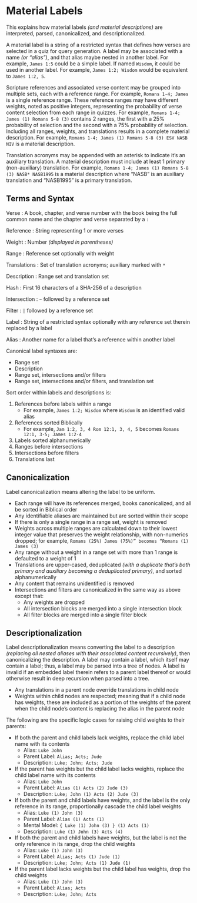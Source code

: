 # Material Labels

This explains how material labels *(and material descriptions)* are interpreted,
parsed, canonicalized, and descriptionalized.

A material label is a string of a restricted syntax that defines how verses are
selected in a quiz for query generation. A label may be associated with a name
*(or “alias”)*, and that alias maybe nested in another label. For example,
`James 1:5` could be a simple label. If named `Wisdom`, it could be used in
another label. For example, `James 1:2; Wisdom` would be equivalent to
`James 1:2, 5`.

Scripture references and associated verse content may be grouped into multiple
sets, each with a reference range. For example, `Romans 1-4; James` is a single
reference range. These reference ranges may have different weights, noted as
positive integers, representing the probability of verse content selection from
each range in quizzes. For example, `Romans 1-4; James (1) Romans 5-8 (3)`
contains 2 ranges, the first with a 25% probability of selection and the second
with a 75% probability of selection. Including all ranges, weights, and
translations results in a complete material description. For example,
`Romans 1-4; James (1) Romans 5-8 (3) ESV NASB NIV` is a material description.

Translation acronyms may be appended with an asterisk to indicate it’s an
auxiliary translation. A material description must include at least 1 primary
(non-auxiliary) translation. For example,
`Romans 1-4; James (1) Romans 5-8 (3) NASB* NASB1995` is a material description
where “NASB” is an auxiliary translation and “NASB1995” is a primary
translation.

## Terms and Syntax

Verse
: A book, chapter, and verse number
  with the book being the full common name
  and the chapter and verse separated by a `:`

Reference
: String representing 1 or more verses

Weight
: Number *(displayed in parentheses)*

Range
: Reference set optionally with weight

Translations
: Set of translation acronyms; auxiliary marked with `*`

Description
: Range set and translation set

Hash
: First 16 characters of a SHA-256 of a description

Intersection
: `~` followed by a reference set

Filter
: `|` followed by a reference set

Label
: String of a restricted syntax
  optionally with any reference set therein replaced by a label

Alias
: Another name for a label that’s a reference within another label

Canonical label syntaxes are:

- Range set
- Description
- Range set, intersections and/or filters
- Range set, intersections and/or filters, and translation set

Sort order within labels and descriptions is:

1. References before labels within a range
    - For example, `James 1:2; Wisdom` where `Wisdom` is an identified valid
      alias
2. References sorted Biblically
    - For example, `Jam 1:2, 3, 4 Rom 12:1, 3, 4, 5`
      becomes `Romans 12:1, 3-5; James 1:2-4`
3. Labels sorted alphanumerically
4. Ranges before intersections
5. Intersections before filters
6. Translations last

## Canonicalization

Label canonicalization means altering the label to be uniform.

- Each range will have its references merged, books canonicalized, and all be
  sorted in Biblical order
- Any identifiable aliases are maintained but are sorted within their scope
- If there is only a single range in a range set, weight is removed
- Weights across multiple ranges are calculated down to their lowest integer
  value that preserves the weight relationship, with non-numerics dropped; for
  example, `Romans (25%) James (75%)” becomes “Romans (1) James (3)`
- Any range without a weight in a range set with more than 1 range is defaulted
  to a weight of 1
- Translations are upper-cased, deduplicated *(with a duplicate that’s both
  primary and auxiliary becoming a deduplicated primary)*, and sorted
  alphanumerically
- Any content that remains unidentified is removed
- Intersections and filters are canonicalized in the same way as above except
  that:
    - Any weights are dropped
    - All intersection blocks are merged into a single intersection block
    - All filter blocks are merged into a single filter block

## Descriptionalization

Label descriptionalization means converting the label to a description
*(replacing all nested aliases with their associated content recursively)*, then
canonicalizing the description. A label may contain a label, which itself may
contain a label; thus, a label may be parsed into a tree of nodes. A label is
invalid if an embedded label therein refers to a parent label thereof or would
otherwise result in deep recursion when parsed into a tree.

- Any translations in a parent node override translations in child node
- Weights within child nodes are respected; meaning that if a child node has
  weights, these are included as a portion of the weights of the parent when the
  child node’s content is replacing the alias in the parent node

The following are the specific logic cases for raising child weights to their
parents:

- If both the parent and child labels lack weights,
  replace the child label name with its contents
    - Alias: `Luke John`
    - Parent Label: `Alias; Acts; Jude`
    - Description: `Luke; John; Acts; Jude`
- If the parent has weights but the child label lacks weights,
  replace the child label name with its contents
    - Alias: `Luke John`
    - Parent Label: `Alias (1) Acts (2) Jude (3)`
    - Description: `Luke; John (1) Acts (2) Jude (3)`
- If both the parent and child labels have weights,
  and the label is the only reference in its range,
  proportionally cascade the child label weights
    - Alias: `Luke (1) John (3)`
    - Parent Label: `Alias (1) Acts (1)`
    - Mental Model: `{ Luke (1) John (3) } (1) Acts (1)`
    - Description: `Luke (1) John (3) Acts (4)`
- If both the parent and child labels have weights,
  but the label is not the only reference in its range,
  drop the child weights
    - Alias: `Luke (1) John (3)`
    - Parent Label: `Alias; Acts (1) Jude (1)`
    - Description: `Luke; John; Acts (1) Jude (1)`
- If the parent label lacks weights but the child label has weights,
  drop the child weights
    - Alias: `Luke (1) John (3)`
    - Parent Label: `Alias; Acts`
    - Description: `Luke; John; Acts`
